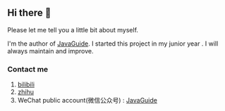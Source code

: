 ## Hi there 👋 

Please let me tell you a little bit about myself.

I'm the author of [JavaGuide](https://github.com/Snailclimb/JavaGuide). I started this project in my junior year . I will always maintain and improve.

<!--
**Snailclimb/Snailclimb** is a ✨ _special_ ✨ repository because its `README.md` (this file) appears on your GitHub profile.

Here are some ideas to get you started:

- 🔭 I’m currently working on ...
- 🌱 I’m currently learning ...
- 👯 I’m looking to collaborate on ...
- 🤔 I’m looking for help with ...
- 💬 Ask me about ...
- 📫 How to reach me: ...
- 😄 Pronouns: ...
- ⚡ Fun fact: ...
-->

### Contact me

1. [bilibili](https://space.bilibili.com/504390397)
2. [zhihu](https://www.zhihu.com/people/javaguide)
3. WeChat public account(微信公众号) : [JavaGuide](https://my-blog-to-use.oss-cn-beijing.aliyuncs.com/2019-11/format,png.jpeg)


